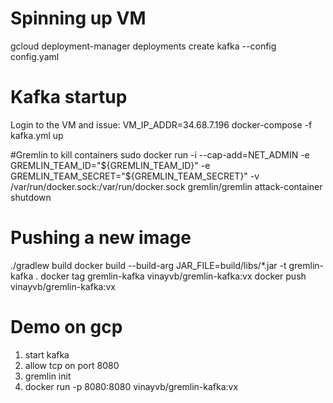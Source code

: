 # Spinning up VM
gcloud deployment-manager deployments create kafka --config config.yaml

# Kafka startup
Login to the VM and issue:
VM_IP_ADDR=34.68.7.196 docker-compose -f kafka.yml up

#Gremlin to kill containers
sudo docker run -i     --cap-add=NET_ADMIN     -e GREMLIN_TEAM_ID="${GREMLIN_TEAM_ID}"     -e GREMLIN_TEAM_SECRET="${GREMLIN_TEAM_SECRET}"     -v /var/run/docker.sock:/var/run/docker.sock     gremlin/gremlin attack-container <container-id-to-kill> shutdown
  
# Pushing a new image
./gradlew build
docker build --build-arg JAR_FILE=build/libs/*.jar -t gremlin-kafka .
docker tag gremlin-kafka vinayvb/gremlin-kafka:vx
docker push vinayvb/gremlin-kafka:vx

# Demo on gcp
1. start kafka
2. allow tcp on port 8080
3. gremlin init
4. docker run -p 8080:8080 vinayvb/gremlin-kafka:vx

